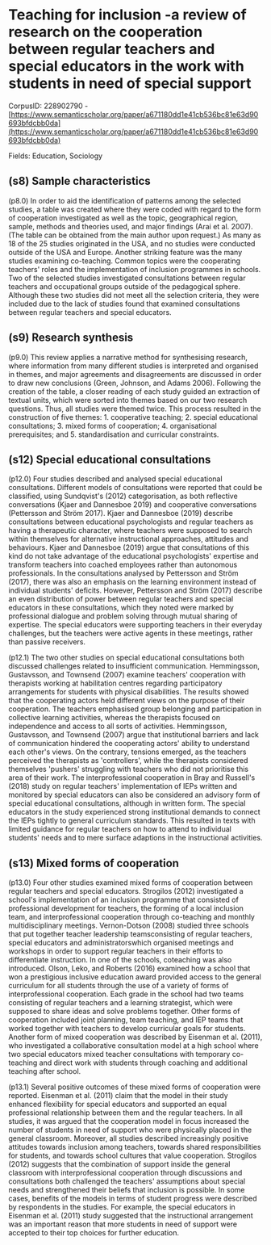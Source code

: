 # Teaching for inclusion -a review of research on the cooperation between regular teachers and special educators in the work with students in need of special support

CorpusID: 228902790 - [https://www.semanticscholar.org/paper/a671180dd1e41cb536bc81e63d90693bfdcbb0da](https://www.semanticscholar.org/paper/a671180dd1e41cb536bc81e63d90693bfdcbb0da)

Fields: Education, Sociology

## (s8) Sample characteristics
(p8.0) In order to aid the identification of patterns among the selected studies, a table was created where they were coded with regard to the form of cooperation investigated as well as the topic, geographical region, sample, methods and theories used, and major findings (Arai et al. 2007). (The table can be obtained from the main author upon request.) As many as 18 of the 25 studies originated in the USA, and no studies were conducted outside of the USA and Europe. Another striking feature was the many studies examining co-teaching. Common topics were the cooperating teachers' roles and the implementation of inclusion programmes in schools. Two of the selected studies investigated consultations between regular teachers and occupational groups outside of the pedagogical sphere. Although these two studies did not meet all the selection criteria, they were included due to the lack of studies found that examined consultations between regular teachers and special educators.
## (s9) Research synthesis
(p9.0) This review applies a narrative method for synthesising research, where information from many different studies is interpreted and organised in themes, and major agreements and disagreements are discussed in order to draw new conclusions (Green, Johnson, and Adams 2006). Following the creation of the table, a closer reading of each study guided an extraction of textual units, which were sorted into themes based on our two research questions. Thus, all studies were themed twice. This process resulted in the construction of five themes: 1. cooperative teaching; 2. special educational consultations; 3. mixed forms of cooperation; 4. organisational prerequisites; and 5. standardisation and curricular constraints.
## (s12) Special educational consultations
(p12.0) Four studies described and analysed special educational consultations. Different models of consultations were reported that could be classified, using Sundqvist's (2012) categorisation, as both reflective conversations (Kjaer and Dannesboe 2019) and cooperative conversations (Pettersson and Ström 2017). Kjaer and Dannesboe (2019) describe consultations between educational psychologists and regular teachers as having a therapeutic character, where teachers were supposed to search within themselves for alternative instructional approaches, attitudes and behaviours. Kjaer and Dannesboe (2019) argue that consultations of this kind do not take advantage of the educational psychologists' expertise and transform teachers into coached employees rather than autonomous professionals. In the consultations analysed by Pettersson and Ström (2017), there was also an emphasis on the learning environment instead of individual students' deficits. However, Pettersson and Ström (2017) describe an even distribution of power between regular teachers and special educators in these consultations, which they noted were marked by professional dialogue and problem solving through mutual sharing of expertise. The special educators were supporting teachers in their everyday challenges, but the teachers were active agents in these meetings, rather than passive receivers.

(p12.1) The two other studies on special educational consultations both discussed challenges related to insufficient communication. Hemmingsson, Gustavsson, and Townsend (2007) examine teachers' cooperation with therapists working at habilitation centres regarding participatory arrangements for students with physical disabilities. The results showed that the cooperating actors held different views on the purpose of their cooperation. The teachers emphasised group belonging and participation in collective learning activities, whereas the therapists focused on independence and access to all sorts of activities. Hemmingsson, Gustavsson, and Townsend (2007) argue that institutional barriers and lack of communication hindered the cooperating actors' ability to understand each other's views. On the contrary, tensions emerged, as the teachers perceived the therapists as 'controllers', while the therapists considered themselves 'pushers' struggling with teachers who did not prioritise this area of their work. The interprofessional cooperation in Bray and Russell's (2018) study on regular teachers' implementation of IEPs written and monitored by special educators can also be considered an advisory form of special educational consultations, although in written form. The special educators in the study experienced strong institutional demands to connect the IEPs tightly to general curriculum standards. This resulted in texts with limited guidance for regular teachers on how to attend to individual students' needs and to mere surface adaptions in the instructional activities.
## (s13) Mixed forms of cooperation
(p13.0) Four other studies examined mixed forms of cooperation between regular teachers and special educators. Strogilos (2012) investigated a school's implementation of an inclusion programme that consisted of professional development for teachers, the forming of a local inclusion team, and interprofessional cooperation through co-teaching and monthly multidisciplinary meetings. Vernon-Dotson (2008) studied three schools that put together teacher leadership teamsconsisting of regular teachers, special educators and administratorswhich organised meetings and workshops in order to support regular teachers in their efforts to differentiate instruction. In one of the schools, coteaching was also introduced. Olson, Leko, and Roberts (2016) examined how a school that won a prestigious inclusive education award provided access to the general curriculum for all students through the use of a variety of forms of interprofessional cooperation. Each grade in the school had two teams consisting of regular teachers and a learning strategist, which were supposed to share ideas and solve problems together. Other forms of cooperation included joint planning, team teaching, and IEP teams that worked together with teachers to develop curricular goals for students. Another form of mixed cooperation was described by Eisenman et al. (2011), who investigated a collaborative consultation model at a high school where two special educators mixed teacher consultations with temporary co-teaching and direct work with students through coaching and additional teaching after school.

(p13.1) Several positive outcomes of these mixed forms of cooperation were reported. Eisenman et al. (2011) claim that the model in their study enhanced flexibility for special educators and supported an equal professional relationship between them and the regular teachers. In all studies, it was argued that the cooperation model in focus increased the number of students in need of support who were physically placed in the general classroom. Moreover, all studies described increasingly positive attitudes towards inclusion among teachers, towards shared responsibilities for students, and towards school cultures that value cooperation. Strogilos (2012) suggests that the combination of support inside the general classroom with interprofessional cooperation through discussions and consultations both challenged the teachers' assumptions about special needs and strengthened their beliefs that inclusion is possible. In some cases, benefits of the models in terms of student progress were described by respondents in the studies. For example, the special educators in Eisenman et al. (2011) study suggested that the instructional arrangement was an important reason that more students in need of support were accepted to their top choices for further education.
